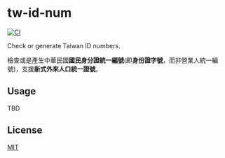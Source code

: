 tw-id-num
==========

[![CI](https://github.com/magiclen/rust-tw-id-num/actions/workflows/ci.yml/badge.svg)](https://github.com/magiclen/rust-tw-id-num/actions/workflows/ci.yml)

Check or generate Taiwan ID numbers.

檢查或是產生中華民國**國民身分證統一編號**(即**身份證字號**，而非營業人統一編號)，支援**新式外來人口統一證號**。

## Usage

TBD

## License

[MIT](LICENSE)